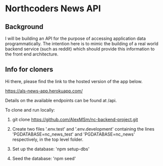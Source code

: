 # Northcoders News API

## Background

I will be building an API for the purpose of accessing application data programmatically. The intention here is to mimic the building of a real world backend service (such as reddit) which should provide this information to the front end architecture.

## Info for cloners

Hi there, please find the link to the hosted version of the app below.

https://als-news-app.herokuapp.com/

Details on the available endpoints can be found at /api.

To clone and run locally:

1. git clone https://github.com/AlexMSm/nc-backend-project.git

2. Create two files '.env.test' and '.env.development' containing the lines 'PGDATABASE=nc_news_test' and 'PGDATABASE=nc_news' respectively, in the top level folder.

3. Set up the database: 'npm setup-dbs'

4. Seed the database: 'npm seed'
